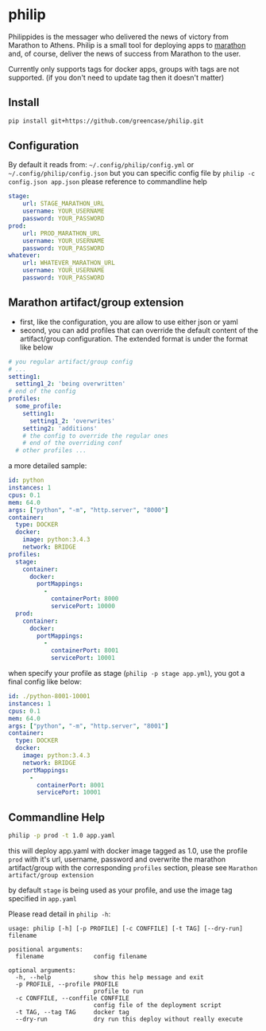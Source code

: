 # philip
Philippides is the messager who delivered the news of victory from Marathon to Athens.
Philip is a small tool for deploying apps to [marathon](https://mesosphere.github.io/marathon/) and, of course, deliver the news of success from Marathon to the user.

Currently only supports tags for docker apps, groups with tags are not supported. (if you don't need to update tag then it doesn't matter)

## Install
``` bash
pip install git+https://github.com/greencase/philip.git
```

## Configuration
By default it reads from:
`~/.config/philip/config.yml` or `~/.config/philip/config.json`
but you can specific config file by `philip -c config.json app.json` please reference to commandline help

``` yaml
stage:
    url: STAGE_MARATHON_URL
    username: YOUR_USERNAME
    password: YOUR_PASSWORD
prod:
    url: PROD_MARATHON_URL
    username: YOUR_USERNAME
    password: YOUR_PASSWORD
whatever:
    url: WHATEVER_MARATHON_URL
    username: YOUR_USERNAME
    password: YOUR_PASSWORD
```

## Marathon artifact/group extension
- first, like the configuration, you are allow to use either json or yaml
- second, you can add profiles that can override the default content of the artifact/group configuration. The extended format is under the format like below

``` yaml
# you regular artifact/group config
# ...
setting1:
  setting1_2: 'being overwritten'
# end of the config
profiles:
  some_profile:
    setting1:
      setting1_2: 'overwrites'
    setting2: 'additions'
    # the config to override the regular ones
    # end of the overriding conf
  # other profiles ...
```

a more detailed sample:
``` yaml
id: python
instances: 1
cpus: 0.1
mem: 64.0
args: ["python", "-m", "http.server", "8000"]
container:
  type: DOCKER
  docker:
    image: python:3.4.3
    network: BRIDGE
profiles:
  stage:
    container:
      docker:
        portMappings:
          -
            containerPort: 8000
            servicePort: 10000
  prod:
    container:
      docker:
        portMappings:
          -
            containerPort: 8001
            servicePort: 10001
```

when specify your profile as stage (`philip -p stage app.yml`), you got a final config like below:

``` yaml
id: ./python-8001-10001
instances: 1
cpus: 0.1
mem: 64.0
args: ["python", "-m", "http.server", "8001"]
container:
  type: DOCKER
  docker:
    image: python:3.4.3
    network: BRIDGE
    portMappings:
      -
        containerPort: 8001
        servicePort: 10001
```

## Commandline Help
``` bash
philip -p prod -t 1.0 app.yaml
```
this will deploy app.yaml with docker image tagged as 1.0, use the profile `prod` with it's url, username, password and overwrite the marathon artifact/group with the corresponding `profiles` section, please see `Marathon artifact/group extension`

by default `stage` is being used as your profile, and use the image tag specified in `app.yaml`

Please read detail in `philip -h`:
```
usage: philip [-h] [-p PROFILE] [-c CONFFILE] [-t TAG] [--dry-run] filename

positional arguments:
  filename              config filename

optional arguments:
  -h, --help            show this help message and exit
  -p PROFILE, --profile PROFILE
                        profile to run
  -c CONFFILE, --conffile CONFFILE
                        config file of the deployment script
  -t TAG, --tag TAG     docker tag
  --dry-run             dry run this deploy without really execute
```
